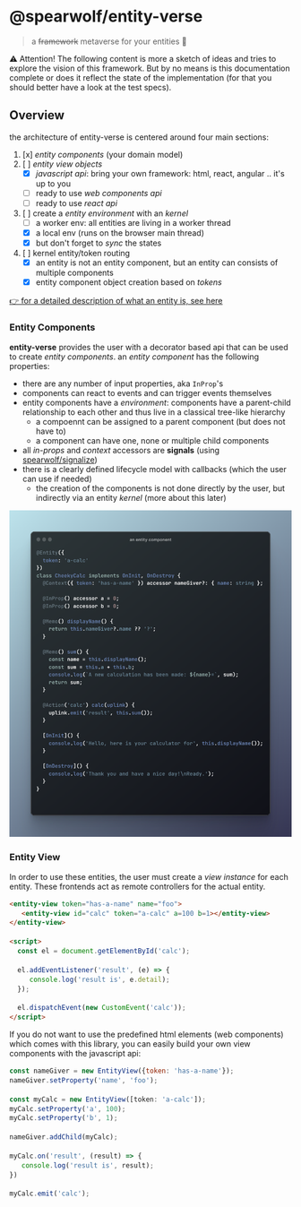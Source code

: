 # @spearwolf/entity-verse

> a ~~framework~~ metaverse for your entities :rocket:

:warning: Attention!  The following content is more a sketch of ideas and tries to explore the vision of this framework. But by no means is this documentation complete or does it reflect the state of the implementation (for that you should better have a look at the test specs).

## Overview

the architecture of entity-verse is centered around four main sections:

1. [x] _entity components_ (your domain model)
2. [ ] _entity view objects_
   - [x] _javascript api_: bring your own framework: html, react, angular .. it's up to you
   - [ ] ready to use _web components api_
   - [ ] ready to use _react api_
3. [ ] create a _entity environment_ with an _kernel_
   - [ ] a worker env: all entities are living in a worker thread 
   - [x] a local env (runs on the browser main thread)
   - [x] but don't forget to _sync_ the states
4. [ ] kernel entity/token routing
   - [x] an entity is not an entity component, but an entity can consists of multiple components
   - [x] entity component object creation based on _tokens_

[👉 for a detailed description of what an entity is, see here](./docs/Entity.md)

### Entity Components

**entity-verse** provides the user with a decorator based api that can be used to create _entity components_.
an _entity component_ has the following properties:
- there are any number of input properties, aka `InProp`'s
- components can react to events and can trigger events themselves
- entity components have a _environment_: components have a parent-child relationship to each other and thus live in a classical tree-like hierarchy
  - a compoennt can be assigned to a parent component (but does not have to)
  - a component can have one, none or multiple child components
- all _in-props_ and _context_ accessors are __signals__ (using [spearwolf/signalize](https://github.com/spearwolf/signalize))
- there is a clearly defined lifecycle model with callbacks (which the user can use if needed)
  - the creation of the components is not done directly by the user, but indirectly via an entity _kernel_ (more about this later)

![an entity component](./docs/images/an-entity-component.png)

### Entity View

In order to use these entities, the user must create a _view instance_ for each entity. These frontends act as remote controllers for the actual entity.

```html
<entity-view token="has-a-name" name="foo">
   <entity-view id="calc" token="a-calc" a=100 b=1></entity-view>
</entity-view>

<script>
  const el = document.getElementById('calc');
  
  el.addEventListener('result', (e) => {
     console.log('result is', e.detail);
  });
  
  el.dispatchEvent(new CustomEvent('calc'));
</script>
```

If you do not want to use the predefined html elements (web components) which comes with this library, you can easily build your own view components with the javascript api:

```js
const nameGiver = new EntityView({token: 'has-a-name'});
nameGiver.setProperty('name', 'foo');

const myCalc = new EntityView([token: 'a-calc']);
myCalc.setProperty('a', 100);
myCalc.setProperty('b', 1);

nameGiver.addChild(myCalc);

myCalc.on('result', (result) => {
   console.log('result is', result);
})

myCalc.emit('calc');
```
